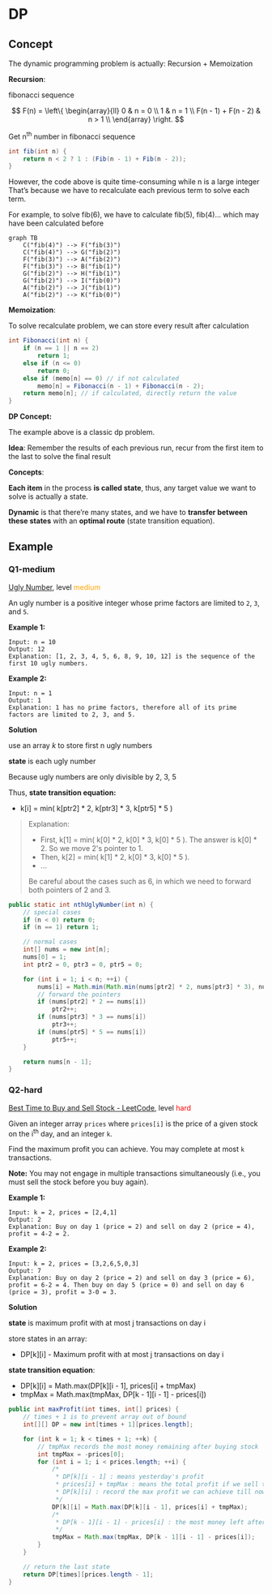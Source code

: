 # DP

## Concept

The dynamic programming problem is actually: Recursion + Memoization

**Recursion**:

fibonacci sequence

$$
F(n) = \left\{
\begin{array}{ll}
      0 & n = 0 \\
      1 & n = 1 \\
      F(n - 1) + F(n - 2) & n > 1 \\
\end{array} 
\right.
$$

Get n<sup>th</sup> number in fibonacci sequence

```java
int fib(int n) {
    return n < 2 ? 1 : (Fib(n - 1) + Fib(n - 2));
}
```

However, the code above is quite time-consuming while n is a large integer  
That’s because we have to recalculate each previous term to solve each term.

For example, to solve fib(6), we have to calculate fib(5), fib(4)... which may have been calculated before

```mermaid
graph TB
    C("fib(4)") --> F("fib(3)")
    C("fib(4)") --> G("fib(2)")
    F("fib(3)") --> A("fib(2)")
    F("fib(3)") --> B("fib(1)")
    G("fib(2)") --> H("fib(1)")
    G("fib(2)") --> I("fib(0)")
    A("fib(2)") --> J("fib(1)")
    A("fib(2)") --> K("fib(0)")
```

**Memoization**:

To solve recalculate problem, we can store every result after calculation

```java
int Fibonacci(int n) {
    if (n == 1 || n == 2)
        return 1;
    else if (n <= 0)
        return 0;
    else if (memo[n] == 0) // if not calculated
        memo[n] = Fibonacci(n - 1) + Fibonacci(n - 2);
    return memo[n]; // if calculated, directly return the value
}
```

**DP Concept:**

The example above is a classic dp problem.

**Idea**: Remember the results of each previous run, recur from the first item to the last to solve the final result

**Concepts**:

**Each item** in the process **is called state**, thus, any target value we want to solve is actually a state.

**Dynamic** is that there’re many states, and we have to **transfer between these states** with an **optimal route** (state transition equation).

## Example

### Q1-medium

[Ugly Number](https://leetcode.com/problems/ugly-number-ii/), level <span style="color:orange">medium</span>

An ugly number is a positive integer whose prime factors are limited to `2`, `3`, and `5`.

**Example 1:**

```
Input: n = 10
Output: 12
Explanation: [1, 2, 3, 4, 5, 6, 8, 9, 10, 12] is the sequence of the first 10 ugly numbers.
```

**Example 2:**

```
Input: n = 1
Output: 1
Explanation: 1 has no prime factors, therefore all of its prime factors are limited to 2, 3, and 5.
```

**Solution**

use an array *k* to store first n ugly numbers

**state** is each ugly number

Because ugly numbers are only divisible by 2, 3, 5

Thus, **state transition equation:** 

- k[i] = min( k[ptr2] \* 2, k[ptr3] \* 3, k[ptr5] \* 5 )

> Explanation:
> 
> - First, k[1] = min( k[0] \* 2, k[0] \* 3, k[0] \* 5 ). The answer is k[0] \* 2. So we move 2's pointer to 1.
> - Then, k[2] = min( k[1] \* 2, k[0] \* 3, k[0] \* 5 ). 
> - ...
>
> Be careful about the cases such as 6, in which we need to forward both pointers of 2 and 3.

```java
public static int nthUglyNumber(int n) {
    // special cases
    if (n < 0) return 0;
    if (n == 1) return 1;

    // normal cases
    int[] nums = new int[n];
    nums[0] = 1;
    int ptr2 = 0, ptr3 = 0, ptr5 = 0;

    for (int i = 1; i < n; ++i) {
        nums[i] = Math.min(Math.min(nums[ptr2] * 2, nums[ptr3] * 3), nums[ptr5] * 5);
        // forward the pointers
        if (nums[ptr2] * 2 == nums[i])
            ptr2++;
        if (nums[ptr3] * 3 == nums[i])
            ptr3++;
        if (nums[ptr5] * 5 == nums[i])
            ptr5++;
    }

    return nums[n - 1];
}
```

### Q2-hard

[Best Time to Buy and Sell Stock - LeetCode](https://leetcode.com/problems/best-time-to-buy-and-sell-stock-iv/), level <span style="color:red">hard</span>

Given an integer array `prices` where `prices[i]` is the price of a given stock on the i<sup>th</sup> day, and an integer `k`.

Find the maximum profit you can achieve. You may complete at most `k` transactions.

**Note:** You may not engage in multiple transactions simultaneously (i.e., you must sell the stock before you buy again).

**Example 1:**

```
Input: k = 2, prices = [2,4,1]
Output: 2
Explanation: Buy on day 1 (price = 2) and sell on day 2 (price = 4), profit = 4-2 = 2.
```

**Example 2:**

```
Input: k = 2, prices = [3,2,6,5,0,3]
Output: 7
Explanation: Buy on day 2 (price = 2) and sell on day 3 (price = 6), profit = 6-2 = 4. Then buy on day 5 (price = 0) and sell on day 6 (price = 3), profit = 3-0 = 3.
```

**Solution**

**state** is maximum profit with at most j transactions on day i

store states in an array:

- DP\[k][i] - Maximum profit with at most j transactions on day i

**state transition equation**:

- DP\[k][i] = Math.max(DP\[k][i - 1], prices[i] + tmpMax)
- tmpMax = Math.max(tmpMax, DP\[k - 1][i - 1] - prices[i])

```java
public int maxProfit(int times, int[] prices) {
    // times + 1 is to prevent array out of bound
    int[][] DP = new int[times + 1][prices.length];

    for (int k = 1; k < times + 1; ++k) {
        // tmpMax records the most money remaining after buying stock
        int tmpMax = -prices[0];
        for (int i = 1; i < prices.length; ++i) {
            /*
             * DP[k][i - 1] : means yesterday's profit
             * prices[i] + tmpMax : means the total profit if we sell the stock today
             * DP[k][i] : record the max profit we can achieve till now
             */
            DP[k][i] = Math.max(DP[k][i - 1], prices[i] + tmpMax);
            /*
             * DP[k - 1][i - 1] - prices[i] : the most money left after buying stock
             */
            tmpMax = Math.max(tmpMax, DP[k - 1][i - 1] - prices[i]);
        }
    }

    // return the last state
    return DP[times][prices.length - 1];
}
```

